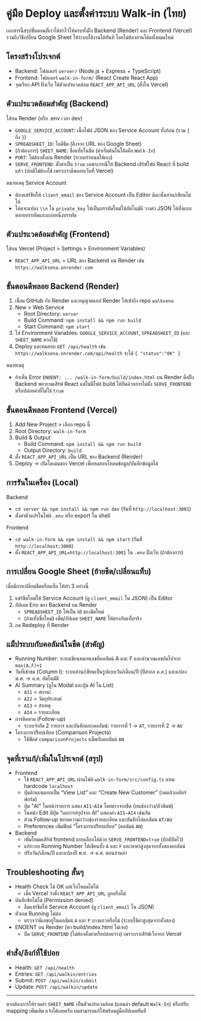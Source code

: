 # คู่มือ Deploy และตั้งค่าระบบ Walk‑in (ไทย)

เอกสารนี้สรุปขั้นตอนที่เราได้ทำไว้ให้ครบทั้งฝั่ง Backend (Render) และ Frontend (Vercel) รวมถึงวิธีเปลี่ยน Google Sheet ให้ระบบใช้งานได้ทันที โดยไม่ต้องอ่านโค้ดทั้งหมดใหม่

## โครงสร้างโปรเจกต์
- Backend: โฟลเดอร์ `server/` (Node.js + Express + TypeScript)
- Frontend: โฟลเดอร์ `walk-in-form/` (React Create React App)
- จุดเรียก API ฝั่งเว็บ ใช้ตัวแปรแวดล้อม `REACT_APP_API_URL` (ตั้งใน Vercel)

## ตัวแปรแวดล้อมสำคัญ (Backend)
ใส่บน Render (หรือ .env เวลา dev)
- `GOOGLE_SERVICE_ACCOUNT`: เนื้อไฟล์ JSON ของ Service Account ทั้งก้อน (รวม `{` ถึง `}`)
- `SPREADSHEET_ID`: ไอดีชีต (ดึงจาก URL ของ Google Sheet)
- (ถ้าต้องการ) `SHEET_NAME`: ชื่อแท็บในชีต (ค่าเริ่มต้นในโค้ดคือ `Walk-In`)
- `PORT`: ไม่ต้องตั้งบน Render (ระบบกำหนดให้เอง)
- `SERVE_FRONTEND`: ตั้งค่าเป็น `true` เฉพาะกรณีให้ Backend เสิร์ฟไฟล์ React ที่ build แล้ว (ปกติไม่ต้องใช้ เพราะเราดีพลอยเว็บที่ Vercel)

หมายเหตุ Service Account
- ต้องแชร์ชีทให้ `client_email` ของ Service Account เป็น Editor มิฉะนั้นอ่าน/เขียนไม่ได้
- โค้ดจะแปลง `\\n` ใน `private_key` ให้เป็นบรรทัดใหม่ให้อัตโนมัติ วางค่า JSON ได้ทั้งแบบหลายบรรทัดและแบบหนึ่งบรรทัด

## ตัวแปรแวดล้อมสำคัญ (Frontend)
ใส่บน Vercel (Project > Settings > Environment Variables)
- `REACT_APP_API_URL` = URL ของ Backend บน Render เช่น `https://walksena.onrender.com`

## ขั้นตอนดีพลอย Backend (Render)
1) เชื่อม GitHub กับ Render และอนุญาตแอป Render ให้เข้าถึง repo `walksena`
2) New > Web Service
   - Root Directory: `server`
   - Build Command: `npm install && npm run build`
   - Start Command: `npm start`
3) ใส่ Environment Variables: `GOOGLE_SERVICE_ACCOUNT`, `SPREADSHEET_ID` (และ `SHEET_NAME` หากใช้)
4) Deploy และทดสอบ `GET /api/health` เช่น `https://walksena.onrender.com/api/health` จะได้ `{ "status":"OK" }`

หมายเหตุ
- ถ้าเห็น Error `ENOENT: ... /walk-in-form/build/index.html` บน Render คือฝั่ง Backend พยายามเสิร์ฟ React แต่ไม่มีไฟล์ build ให้ปิดด้วยการไม่ตั้ง `SERVE_FRONTEND` หรือปล่อยค่าที่ไม่ใช่ `true`

## ขั้นตอนดีพลอย Frontend (Vercel)
1) Add New Project > เลือก repo นี้
2) Root Directory: `walk-in-form`
3) Build & Output
   - Build Command: `npm install && npm run build`
   - Output Directory: `build`
4) ตั้ง `REACT_APP_API_URL` เป็น URL ของ Backend (Render)
5) Deploy → เปิดโดเมนของ Vercel เพื่อทดสอบโหลดข้อมูล/บันทึกข้อมูลได้

## การรันในเครื่อง (Local)
Backend
- `cd server && npm install && npm run dev` (รันที่ `http://localhost:3001`)
- ตั้งค่าตัวแปรในไฟล์ `.env` หรือ export ใน shell

Frontend
- `cd walk-in-form && npm install && npm start` (รันที่ `http://localhost:3000`)
- ตั้ง `REACT_APP_API_URL=http://localhost:3001` ใน `.env` ฝั่งเว็บ (ถ้าต้องการ)

## การเปลี่ยน Google Sheet (ย้ายชีต/เปลี่ยนแท็บ)
เมื่อมีการเปลี่ยนชีตหรือแท็บ ให้ทำ 3 อย่างนี้
1) แชร์ชีตใหม่ให้ Service Account (ดู `client_email` ใน JSON) เป็น Editor
2) อัปเดต Env ของ Backend บน Render
   - `SPREADSHEET_ID` ให้เป็น id ของชีตใหม่
   - (ถ้าแท็บชื่อใหม่) เพิ่ม/อัปเดต `SHEET_NAME` ให้ตรงกับแท็บจริง
3) กด Redeploy ที่ Render

## แม็ประบบกับคอลัมน์ในชีต (สำคัญ)
- Running Number: ระบบเขียนหมายเลขที่คอลัมน์ A และ F และคำนวณเลขถัดไปจาก `max(A,F)+1`
- วันที่เข้าชม (Column I): ระบบอ่าน/เขียนเป็นรูปแบบวัน/เดือน/ปี (ปีสากล ค.ศ.) และแปลง พ.ศ. → ค.ศ. อัตโนมัติ
- AI Summary (ดูใน Modal และปุ่ม AI ใน List)
  - `AI1` = สถานะ
  - `AI2` = วัตถุประสงค์
  - `AI3` = สาเหตุ
  - `AI4` = รายละเอียด
- การติดตาม (Follow-up)
  - ระบบจำกัด 2 รายการ และบันทึกแยกคอลัมน์: รายการที่ 1 → `AT`, รายการที่ 2 → `AU`
- โครงการเปรียบเทียบ (Comparison Projects)
  - ใช้ฟิลด์ `comparisonProjects` แม็พกับคอลัมน์ `AN`

## จุดที่เราแก้/เพิ่มในโปรเจกต์ (สรุป)
- Frontend
  - ใช้ `REACT_APP_API_URL` ผ่านไฟล์ `walk-in-form/src/config.ts` แทน hardcode `localhost`
  - ปุ่มด้านบนแยกเป็น “View List” และ “Create New Customer” (กดแล้วเคลียร์ฟอร์ม)
  - ปุ่ม "AI" ในหน้ารายการ แสดง `AI1–AI4` โดยตรงจากชีต (ทนช่องว่าง/ตัวพิมพ์)
  - ในหน้า Edit มีปุ่ม “ผลการสรุปจาก AI” แสดงค่า `AI1–AI4` เช่นกัน
  - ส่วน Follow‑up ขยายความกว้างช่องรายละเอียด และบันทึกไปคอลัมน์ `AT/AU`
  - Preferences เพิ่มฟิลด์ “โครงการเปรียบเทียบ” (คอลัมน์ `AN`)
- Backend
  - เพิ่มโหมดเสิร์ฟ frontend แบบเลือกได้ด้วย `SERVE_FRONTEND=true` (ปกติปิดไว้)
  - แก้ระบบ Running Number ให้เขียนทั้ง `A` และ `F` และหาค่าสูงสุดจากทั้งสองคอลัมน์
  - ปรับวัน/เดือน/ปี และแปลงปี พ.ศ. → ค.ศ. ตอนอ่านค่า

## Troubleshooting สั้นๆ
- Health Check ได้ OK แต่เว็บโหลดไม่ได้
  - เช็ค Vercel ว่าตั้ง `REACT_APP_API_URL` ถูกหรือไม่
- บันทึกชีทไม่ได้ (Permission denied)
  - ลืมแชร์ชีตให้ Service Account (ดู `client_email` ใน JSON)
- ตัวเลข Running ไม่ต่อ
  - ตรวจว่ามีเลขอยู่ในคอลัมน์ `A` และ `F` บางแถวหรือไม่ (ระบบใช้ค่าสูงสุดจากทั้งสอง)
- ENOENT บน Render (หา build/index.html ไม่เจอ)
  - ปิด `SERVE_FRONTEND` (ไม่ต้องตั้งค่าหรือปล่อยว่าง) เพราะเราเสิร์ฟเว็บจาก Vercel

## คำสั่ง/ลิงก์ที่ใช้บ่อย
- Health: `GET /api/health`
- Entries: `GET /api/walkin/entries`
- Submit: `POST /api/walkin/submit`
- Update: `POST /api/walkin/update`

---
หากต้องการให้รวมค่า `SHEET_NAME` เป็นตัวแปรแวดล้อม (แทนค่า default `Walk-In`) หรือปรับ mapping เพิ่มเติม แจ้งได้เลยครับ ผมสามารถแก้ให้พร้อมคู่มืออัปเดตทันที

